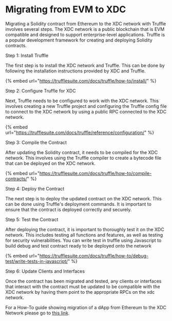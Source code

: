 # Migrating from EVM to XDC

Migrating a Solidity contract from Ethereum to the XDC network with Truffle involves several steps. The XDC network is a public blockchain that is EVM compatible and designed to support enterprise-level applications. Truffle is a popular development framework for creating and deploying Solidity contracts.

Step 1: Install Truffle

The first step is to install the XDC network and Truffle. This can be done by following the installation instructions provided by XDC and Truffle.

{% embed url="https://trufflesuite.com/docs/truffle/how-to/install/" %}

Step 2: Configure Truffle for XDC

Next, Truffle needs to be configured to work with the XDC network. This involves creating a new Truffle project and configuring the Truffle config file to connect to the XDC network by using a public RPC connected to the XDC network.

{% embed url="https://trufflesuite.com/docs/truffle/reference/configuration/" %}

Step 3: Compile the Contract

After updating the Solidity contract, it needs to be compiled for the XDC network. This involves using the Truffle compiler to create a bytecode file that can be deployed on the XDC network.

{% embed url="https://trufflesuite.com/docs/truffle/how-to/compile-contracts/" %}

Step 4: Deploy the Contract

The next step is to deploy the updated contract on the XDC network. This can be done using Truffle's deployment commands. It is important to ensure that the contract is deployed correctly and securely.



Step 5: Test the Contract

After deploying the contract, it is important to thoroughly test it on the XDC network. This includes testing all functions and features, as well as testing for security vulnerabilities. You can write test in truffle using Javascript to build debug and test contract ready to be deployed onto the network

{% embed url="https://trufflesuite.com/docs/truffle/how-to/debug-test/write-tests-in-javascript/" %}

Step 6: Update Clients and Interfaces

Once the contract has been migrated and tested, any clients or interfaces that interact with the contract must be updated to be compatible with the XDC network by having them point to the appropriate RPCs on the xdc network.





For a How-To guide showing migration of a dApp from Ethereum to the XDC Network please go to [this link](https://docs.xdc.community/learn/how-to-articles/how-to-migrate-a-dapp-from-ethereum-to-the-xdc-network-using-truffle).
